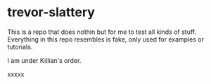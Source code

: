 # trevor-slattery

This is a repo that does nothin but for me to test all kinds of stuff.
Everything in this repo resembles is fake, only used for examples or tutorials.

I am under Killian's order.

xxxxx

